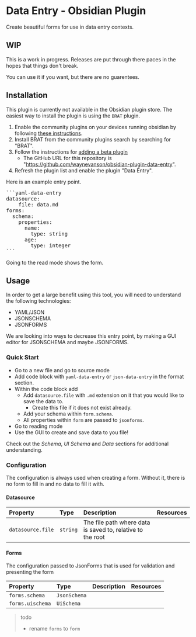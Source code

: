 # Data Entry - Obsidian Plugin

Create beautiful forms for use in data entry contexts.

## WIP

This is a work in progress. Releases are put through there paces in the hopes that things don't break.

You can use it if you want, but there are no guarentees.

## Installation

This plugin is currently not available in the Obsidian plugin store.
The easiest way to install the plugin is using the `BRAT` plugin.

1. Enable the community plugins on your devices running obsidian by following [these instructions](https://obsidian.rocks/how-to-use-community-plugins-in-obsidian).
2. Install BRAT from the community plugins search by searching for "BRAT".
3. Follow the instructions for [adding a beta plugin](https://tfthacker.com/Obsidian+Plugins+by+TfTHacker/BRAT+-+Beta+Reviewer's+Auto-update+Tool/Quick+guide+for+using+BRAT)
    - The GitHub URL for this repository is "https://github.com/waynevanson/obsidian-plugin-data-entry".
4. Refresh the plugin list and enable the plugin "Data Entry".

Here is an example entry point.

<pre>
```yaml-data-entry
datasource:
    file: data.md
forms:
  schema:
    properties:
      name:
        type: string
      age:
        type: integer
```
</pre>

Going to the read mode shows the form.

## Usage

In order to get a large benefit using this tool, you will need to understand the following technologies:

-   YAML/JSON
-   JSONSCHEMA
-   JSONFORMS

We are looking into ways to decrease this entry point, by making a GUI editor for JSONSCHEMA and maybe JSONFORMS.

### Quick Start

-   Go to a new file and go to source mode
-   Add code block with `yaml-data-entry` or `json-data-entry` in the format section.
-   Within the code block add
    -   Add `datasource.file` with `.md` extension on it that you would like to save the data to.
        -   Create this file if it does not exist already.
    -   Add your schema within `form.schema`.
    -   All properties within `form` are passed to `jsonforms`.
-   Go to reading mode
-   Use the GUI to create and save data to you file!

Check out the _Schema_, _UI Schema_ and _Data_ sections for additional understanding.

### Configuration

The configuration is always used when creating a form. Without it, there is no form to fill in and no data to fill it with.

#### Datasource

| Property          | Type     | Description                                                | Resources |
| :---------------- | :------- | :--------------------------------------------------------- | :-------- |
| `datasource.file` | `string` | The file path where data is saved to, relative to the root |           |

#### Forms

The configuration passed to JsonForms that is used for validation and presenting the form

| Property         | Type         | Description | Resources |
| :--------------- | :----------- | :---------- | :-------- |
| `forms.schema`   | `JsonSchema` |             |           |
| `forms.uischema` | `UiSchema`   |             |           |

> todo
>
> -   rename `forms` to `form`
